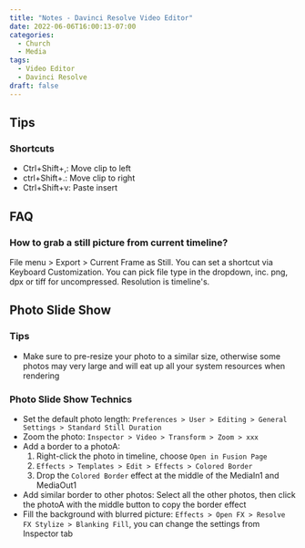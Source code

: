 ```yaml
---
title: "Notes - Davinci Resolve Video Editor"
date: 2022-06-06T16:00:13-07:00
categories:
  - Church
  - Media
tags:
  - Video Editor
  - Davinci Resolve
draft: false
---
```


## Tips
### Shortcuts
* Ctrl+Shift+,: Move clip to left
* ctrl+Shift+.: Move clip to right
* Ctrl+Shift+v: Paste insert

## FAQ
### How to grab a still picture from current timeline?
File menu > Export > Current Frame as Still. 
You can set a shortcut via Keyboard Customization.
You can pick file type in the dropdown, inc. png, dpx or tiff for uncompressed. 
Resolution is timeline's.

## Photo Slide Show
### Tips
* Make sure to pre-resize your photo to a similar size, otherwise some photos may very large and will eat up all your system resources when rendering

### Photo Slide Show Technics
* Set the default photo length:
`Preferences > User > Editing > General Settings > Standard Still Duration`
* Zoom the photo: 
`Inspector > Video > Transform > Zoom > xxx`
* Add a border to a photoA: 
  1. Right-click the photo in timeline, choose `Open in Fusion Page`
  2. `Effects > Templates > Edit > Effects > Colored Border`
  3. Drop the `Colored Border` effect at the middle of the MediaIn1 and MediaOut1
* Add similar border to other photos: Select all the other photos, then click the photoA with the middle button to copy the border effect
* Fill the background with blurred picture: `Effects > Open FX > Resolve FX Stylize > Blanking Fill`, you can change the settings from Inspector tab
